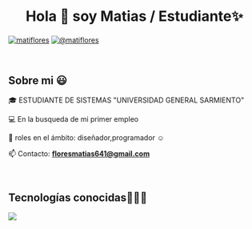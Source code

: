 <h1 align="center">Hola 👋  soy Matias / Estudiante✨ </h1> 

<p align="left">
<a href= "https://www.linkedin.com/in/matiflores/" target="blank"><img align="center" src="https://img.shields.io/badge/LinkedIn-0077B5?style=for-the-badge&logo=linkedin&logoColor=white" alt="matiflores"/></a>
<a href = "mailto:floresmatias641@gmail.com" target="blank"><img align="center" src="https://img.shields.io/badge/Gmail-D14836?style=for-the-badge&logo=gmail&logoColor=white" alt="@matiflores"  /></a>
  </p>
<br>
<h2>Sobre mi 😃</h2>
<!--Intro start-->

<p align="left">
🎓 ESTUDIANTE DE SISTEMAS "UNIVERSIDAD GENERAL SARMIENTO"

💻 En la busqueda de mi primer empleo

📝 roles en el ámbito: diseñador,programador ☺️

📫 Contacto: **floresmatias641@gmail.com**
<!--Intro end-->
  </p>
<br>

<h2 >Tecnologías conocidas👨🏻‍💻</h2>
<!--tech stack icons-->
<p align="left">
  <a href="https://skillicons.dev">
    <img src="https://skillicons.dev/icons?i=java,py,css,html,js,git,github,eclipse,vscode,perline=12" />
  </a>
</p>
<br>
<!-------------------------->
